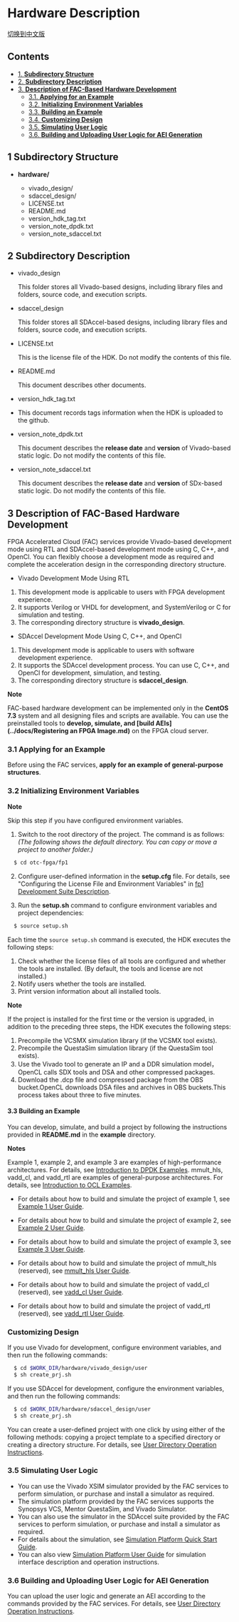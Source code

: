 # Hardware Description

[切换到中文版](./README_CN.md)

<div id="table-of-contents">
<h2>Contents</h2>
<div id="text-table-of-contents">
<ul>
<li><a href="#sec-1">1. <b>Subdirectory Structure</b></a></li>
<li><a href="#sec-2">2. <b>Subdirectory Description</b></a></li>
<li><a href="#sec-3">3. <b>Description of FAC-Based Hardware Development</b></a>
<ul>
<li><a href= "#sec-3-1" >3.1. <b>Applying for an Example</b></a></li>
</ul>
<ul>
<li><a href= "#sec-3-2" >3.2. <b>Initializing Environment Variables</b></a></li>
</ul>
<ul>
<li><a href= "#sec-3-3" >3.3. <b> Building an Example</b></a></li>
</ul>
<ul>
<li><a href= "#sec-3-4" >3.4. <b>Customizing Design</b></a></li>
</ul>
<ul>
<li><a href= "#sec-3-5" >3.5. <b>Simulating User Logic</b></a></li>
</ul>
<ul>
<li><a href= "#sec-3-6" >3.6. <b> Building and Uploading User Logic for AEI Generation</b></a></li>
</ul>
</div>
</div>

<a id="sec-1" name="sec-1"></a>

## 1 Subdirectory Structure

- **hardware/**

  - vivado_design/
  - sdaccel_design/
  - LICENSE.txt
  - README.md
  - version_hdk_tag.txt
  - version_note_dpdk.txt
  - version_note_sdaccel.txt

<a id="sec-2" name="sec-2"></a>

## 2 Subdirectory Description

- vivado_design

  This folder stores all Vivado-based designs, including library files and folders, source code, and execution scripts.

- sdaccel_design

  This folder stores all SDAccel-based designs, including library files and folders, source code, and execution scripts.

- LICENSE.txt

  This is the license file of the HDK. Do not modify the contents of this file.

- README.md

  This document describes other documents.  

- version_hdk_tag.txt

- This document records tags information when the HDK is uploaded to the github.

- version_note_dpdk.txt  

  This document describes the **release date** and **version** of Vivado-based static logic. Do not modify the contents of this file.

- version_note_sdaccel.txt

  This document describes the **release date** and **version** of SDx-based static logic. Do not modify the contents of this file.  

<a id="sec-3" name="sec-3"></a>

## 3 Description of FAC-Based Hardware Development

FPGA Accelerated Cloud (FAC) services provide Vivado-based development mode using RTL and SDAccel-based development mode using C, C++, and OpenCl. You can flexibly choose a development mode as required and complete the acceleration design in the corresponding directory structure.

- Vivado Development Mode Using RTL

1. This development mode is applicable to users with FPGA development experience.
2. It supports Verilog or VHDL for development, and SystemVerilog or C for simulation and testing.
3. The corresponding directory structure is **vivado_design**.

- SDAccel Development Mode Using C, C++, and OpenCl

1. This development mode is applicable to users with software development experience.
2. It supports the SDAccel development process. You can use C, C++, and OpenCl for development, simulation, and testing.
3. The corresponding directory structure is **sdaccel_design**.

**Note**

FAC-based hardware development can be implemented only in the **CentOS 7.3** system and all designing files and scripts are available. You can use the preinstalled tools to **develop, simulate, and [build AEIs](../docs/Registering an FPGA Image.md)** on the FPGA cloud server.

<a id="sec-3-1" name="sec-3-1"></a>

### 3.1 Applying for an Example

Before using the FAC services, **apply for an example of general-purpose structures**. 

<a id="sec-3-2" name="sec-3-2"></a>

### 3.2 Initializing Environment Variables

**Note**

Skip this step if you have configured environment variables.

1. Switch to the root directory of the project. The command is as follows: *(The following shows the default directory. You can copy or move a project to another folder.)*

```bash
  $ cd otc-fpga/fp1
```

2. Configure user-defined information in the **setup.cfg** file. For details, see "Configuring the License File and Environment Variables" in [fp1 Development Suite Description](../README.md).

3. Run the **setup.sh** command to configure environment variables and project dependencies:

```bash
  $ source setup.sh
```

Each time the `source setup.sh` command is executed, the HDK executes the following steps:

1. Check whether the license files of all tools are configured and whether the tools are installed. (By default, the tools and license are not installed.)
2. Notify users whether the tools are installed.
3. Print version information about all installed tools.

**Note**

If the project is installed for the first time or the version is upgraded, in addition to the preceding three steps, the HDK executes the following steps:

1. Precompile the VCSMX simulation library (if the VCSMX tool exists).
2. Precompile the QuestaSim simulation library (if the QuestaSim tool exists).
3. Use the Vivado tool to generate an IP and a DDR simulation model，OpenCL calls SDX tools and DSA and other compressed packages.
4. Download the .dcp file and compressed package from the OBS bucket.OpenCL downloads DSA files and archives in OBS buckets.This process takes about three to five minutes.

<a id="sec-3-3" name="sec-3-3"></a>

#### 3.3 Building an Example

You can develop, simulate, and build a project by following the instructions provided in **README.md** in the **example** directory.

**Notes**

Example 1, example 2, and example 3 are examples of high-performance architectures. For details, see [Introduction to DPDK Examples](./vivado_design/documents/README.md).
mmult_hls, vadd_cl, and vadd_rtl are examples of general-purpose architectures. For details, see [Introduction to OCL Examples](./sdaccel_design/examples/README.md).

- For details about how to build and simulate the project of example 1, see [Example 1 User Guide](./vivado_design/examples/example1/README.md).

- For details about how to build and simulate the project of example 2, see [Example 2 User Guide](./vivado_design/examples/example2/README.md).

- For details about how to build and simulate the project of example 3, see [Example 3 User Guide](./vivado_design/examples/example3/README.md).

- For details about how to build and simulate the project of mmult_hls (reserved), see [mmult_hls User Guide](./sdaccel_design/examples/mmult_hls/README.md).

- For details about how to build and simulate the project of vadd_cl (reserved), see [vadd_cl User Guide](./sdaccel_design/examples/vadd_cl/README.md).

- For details about how to build and simulate the project of vadd_rtl (reserved), see [vadd_rtl User Guide](./sdaccel_design/examples/vadd_rtl/README.md).

<a id="sec-3-4" name="sec-3-4"></a>

### Customizing Design

If you use Vivado for development, configure environment variables, and then run the following commands:

```bash
  $ cd $WORK_DIR/hardware/vivado_design/user
  $ sh create_prj.sh
```

If you use SDAccel for development, configure the environment variables, and then run the following commands:

```bash
  $ cd $WORK_DIR/hardware/sdaccel_design/user
  $ sh create_prj.sh
```

You can create a user-defined project with one click by using either of the following methods: copying a project template to a specified directory or creating a directory structure.
For details, see [User Directory Operation Instructions](./vivado_design/user/README.md).

<a id="sec-3-5" name="sec-3-5"></a>

### 3.5 Simulating User Logic

- You can use the Vivado XSIM simulator provided by the FAC services to perform simulation, or purchase and install a simulator as required.
- The simulation platform provided by the FAC services supports the Synopsys VCS, Mentor QuestaSim, and Vivado Simulator.
- You can also use the simulator in the SDAccel suite provided by the FAC services to perform simulation, or purchase and install a simulator as required.
- For details about the simulation, see [Simulation Platform Quick Start Guide](./vivado_design/lib/sim/doc/quick_start.md).
- You can also view [Simulation Platform User Guide](./vivado_design/lib/sim/doc/user_guide.md) for simulation interface description and operation instructions.

<a id="sec-3-6" name="sec-3-6"></a>

### 3.6 Building and Uploading User Logic for AEI Generation

You can upload the user logic and generate an AEI according to the commands provided by the FAC services. For details, see [User Directory Operation Instructions](./vivado_design/user/README.md).

